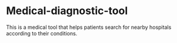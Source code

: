 # Medical-diagnostic-tool

This is a medical tool that helps patients search for nearby hospitals according to their conditions.
